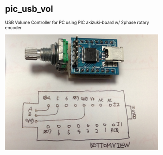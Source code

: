 pic_usb_vol
===========

USB Volume Controller for PC using PIC akizuki-board w/ 2phase rotary encoder

![photo](doc/18F14K50.jpg)
